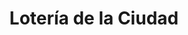 ---
title: "Lotería de la Ciudad"
url: /ciudad-autonoma-de-buenos-aires/loteria-de-la-ciudad-avenida-cordoba/
shop: Lotterie
---